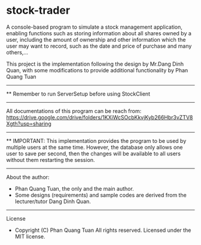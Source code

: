 # stock-trader

A console-based program to simulate a stock management application, enabling functions such as storing information about
all shares owned by a user, including the amount of ownership and other information which the user may want to record,
such as the date and price of purchase and many others,...

This project is the implementation following the design by Mr.Dang Dinh Quan, with some modifications to provide
additional functionality by Phan Quang Tuan

-------
** Remember to run ServerSetup before using StockClient

-------
All documentations of this program can be reach from:
https://drive.google.com/drive/folders/1KXiWcSOcbKkvjKyb266Hbr3vZTV8Xgth?usp=sharing

-------
** IMPORTANT:
This implementation provides the program to be used by multiple users at the same time. However, the database only
allows one user to save per second, then the changes will be available to all users without them restarting the session.

-------
About the author:

- Phan Quang Tuan, the only and the main author.
- Some designs (requirements) and sample codes are derived from the lecturer/tutor Dang Dinh Quan.

-------
License

- Copyright (C) Phan Quang Tuan All rights reserved. Licensed under the MIT license.